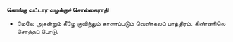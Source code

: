 **கொங்கு வட்டார வழக்குச் சொல்லகராதி**
- மேலே அகன்றும் கீழே குவிந்தும் காணப்படும் வெண்கலப் பாத்திரம். கிண்ணிலெ சோத்தப் போடு.

